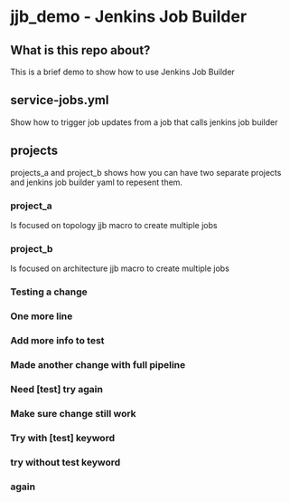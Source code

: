 # jjb_demo - Jenkins Job Builder

## What is this repo about?

This is a brief demo to show how to use Jenkins Job Builder

## service-jobs.yml 

Show how to trigger job updates from a job that calls jenkins job builder

## projects

projects_a and project_b shows how you can have two separate projects and jenkins 
job builder yaml to repesent them.

### project_a

Is focused on topology jjb macro to create multiple jobs

### project_b

Is focused on architecture jjb macro to create multiple jobs

### Testing a change
### One more line
### Add more info to test
### Made another change with full pipeline
### Need [test] try again
### Make sure change still work
### Try with [test] keyword
### try without test keyword
### again